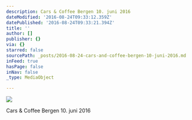 ```yaml
---
description: Cars & Coffee Bergen 10. juni 2016
dateModified: '2016-08-24T09:33:12.359Z'
datePublished: '2016-08-24T09:33:21.394Z'
title: ''
author: []
publisher: {}
via: {}
starred: false
sourcePath: _posts/2016-08-24-cars-and-coffee-bergen-10-juni-2016.md
inFeed: true
hasPage: false
inNav: false
_type: MediaObject

---
```

![](https://the-grid-user-content.s3-us-west-2.amazonaws.com/0cdba872-ef0e-4c47-b50d-c48a42c22ebe.jpg)

Cars & Coffee Bergen 10\. juni 2016